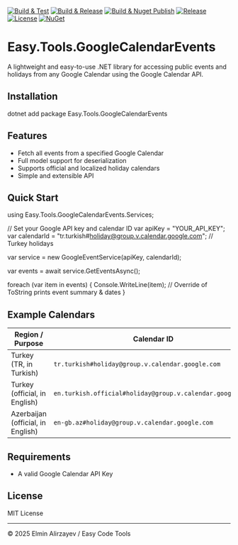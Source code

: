 ﻿[![Build & Test](https://github.com/elminalirzayev/Easy.Tools.GoogleCalendarEvents/actions/workflows/build.yml/badge.svg)](https://github.com/elminalirzayev/Easy.Tools.GoogleCalendarEvents/actions/workflows/build.yml)
[![Build & Release](https://github.com/elminalirzayev/Easy.Tools.GoogleCalendarEvents/actions/workflows/release.yml/badge.svg)](https://github.com/elminalirzayev/Easy.Tools.GoogleCalendarEvents/actions/workflows/release.yml)
[![Build & Nuget Publish](https://github.com/elminalirzayev/Easy.Tools.GoogleCalendarEvents/actions/workflows/nuget.yml/badge.svg)](https://github.com/elminalirzayev/Easy.Tools.GoogleCalendarEvents/actions/workflows/nuget.yml)
[![Release](https://img.shields.io/github/v/release/elminalirzayev/Easy.Tools.GoogleCalendarEvents)](https://github.com/elminalirzayev/Easy.Tools.GoogleCalendarEvents/releases)
[![License](https://img.shields.io/github/license/elminalirzayev/Easy.Tools.GoogleCalendarEvents)](https://github.com/elminalirzayev/Easy.Tools.GoogleCalendarEvents/blob/master/LICENSE.txt)
[![NuGet](https://img.shields.io/nuget/v/Easy.Tools.GoogleCalendarEvents.svg)](https://www.nuget.org/packages/Easy.Tools.GoogleCalendarEvents)


# Easy.Tools.GoogleCalendarEvents

A lightweight and easy-to-use .NET library for accessing public events and holidays from any Google Calendar using the Google Calendar API.

## Installation

dotnet add package Easy.Tools.GoogleCalendarEvents

## Features

- Fetch all events from a specified Google Calendar
- Full model support for deserialization
- Supports official and localized holiday calendars
- Simple and extensible API

## Quick Start

using Easy.Tools.GoogleCalendarEvents.Services;

// Set your Google API key and calendar ID
var apiKey = "YOUR_API_KEY";
var calendarId = "tr.turkish#holiday@group.v.calendar.google.com"; // Turkey holidays

var service = new GoogleEventService(apiKey, calendarId);

var events = await service.GetEventsAsync();

foreach (var item in events)
{
    Console.WriteLine(item); // Override of ToString prints event summary & dates
}

##  Example Calendars

| Region / Purpose     | Calendar ID |
|----------------------|-------------|
| Turkey (TR, in Turkish) | `tr.turkish#holiday@group.v.calendar.google.com` |
| Turkey (official, in English) | `en.turkish.official#holiday@group.v.calendar.google.com` |
| Azerbaijan (official, in English) | `en-gb.az#holiday@group.v.calendar.google.com` |


## Requirements

- A valid Google Calendar API Key 

## License

MIT License

---

© 2025 Elmin Alirzayev / Easy Code Tools
